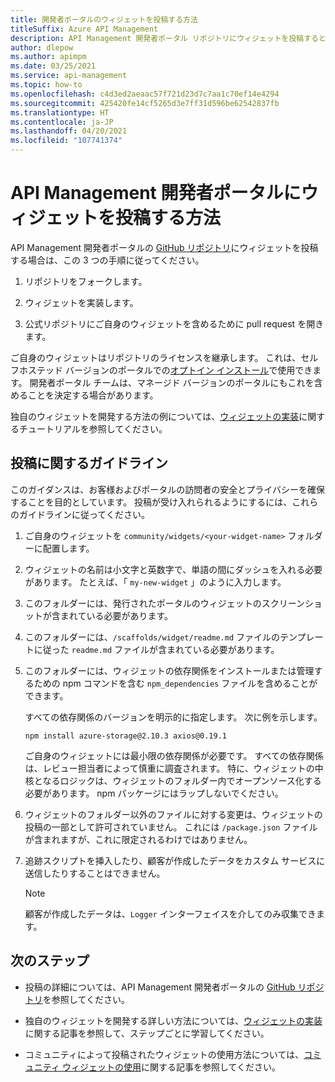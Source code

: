 ```yaml
---
title: 開発者ポータルのウィジェットを投稿する方法
titleSuffix: Azure API Management
description: API Management 開発者ポータル リポジトリにウィジェットを投稿するときに従うべき推奨ガイドラインについて説明します。
author: dlepow
ms.author: apimpm
ms.date: 03/25/2021
ms.service: api-management
ms.topic: how-to
ms.openlocfilehash: c4d3ed2aeaac57f721d23d7c7aa1c70ef14e4294
ms.sourcegitcommit: 425420fe14cf5265d3e7ff31d596be62542837fb
ms.translationtype: HT
ms.contentlocale: ja-JP
ms.lasthandoff: 04/20/2021
ms.locfileid: "107741374"
---
```

# <a name="how-to-contribute-widgets-to-the-api-management-developer-portal"></a>API Management 開発者ポータルにウィジェットを投稿する方法

API Management 開発者ポータルの [GitHub リポジトリ](https://github.com/Azure/api-management-developer-portal)にウィジェットを投稿する場合は、この 3 つの手順に従ってください。

1. リポジトリをフォークします。

1. ウィジェットを実装します。

1. 公式リポジトリにご自身のウィジェットを含めるために pull request を開きます。

ご自身のウィジェットはリポジトリのライセンスを継承します。 これは、セルフホステッド バージョンのポータルでの[オプトイン インストール](developer-portal-use-community-widgets.md)で使用できます。 開発者ポータル チームは、マネージド バージョンのポータルにもこれを含めることを決定する場合があります。

独自のウィジェットを開発する方法の例については、[ウィジェットの実装](developer-portal-implement-widgets.md)に関するチュートリアルを参照してください。

## <a name="contribution-guidelines"></a>投稿に関するガイドライン

このガイダンスは、お客様およびポータルの訪問者の安全とプライバシーを確保することを目的としています。 投稿が受け入れられるようにするには、これらのガイドラインに従ってください。

1. ご自身のウィジェットを `community/widgets/<your-widget-name>` フォルダーに配置します。

1. ウィジェットの名前は小文字と英数字で、単語の間にダッシュを入れる必要があります。 たとえば、「 `my-new-widget` 」のように入力します。

1. このフォルダーには、発行されたポータルのウィジェットのスクリーンショットが含まれている必要があります。

1. このフォルダーには、`/scaffolds/widget/readme.md` ファイルのテンプレートに従った `readme.md` ファイルが含まれている必要があります。

1. このフォルダーには、ウィジェットの依存関係をインストールまたは管理するための npm コマンドを含む `npm_dependencies` ファイルを含めることができます。

    すべての依存関係のバージョンを明示的に指定します。 次に例を示します。  

    ```console
    npm install azure-storage@2.10.3 axios@0.19.1
    ```

    ご自身のウィジェットには最小限の依存関係が必要です。 すべての依存関係は、レビュー担当者によって慎重に調査されます。 特に、ウィジェットの中核となるロジックは、ウィジェットのフォルダー内でオープンソース化する必要があります。 npm パッケージにはラップしないでください。

1. ウィジェットのフォルダー以外のファイルに対する変更は、ウィジェットの投稿の一部として許可されていません。 これには `/package.json` ファイルが含まれますが、これに限定されるわけではありません。

1. 追跡スクリプトを挿入したり、顧客が作成したデータをカスタム サービスに送信したりすることはできません。

    > [!NOTE]
    > 顧客が作成したデータは、`Logger` インターフェイスを介してのみ収集できます。

## <a name="next-steps"></a>次のステップ

- 投稿の詳細については、API Management 開発者ポータルの [GitHub リポジトリ](https://github.com/Azure/api-management-developer-portal/)を参照してください。

- 独自のウィジェットを開発する詳しい方法については、[ウィジェットの実装](developer-portal-implement-widgets.md)に関する記事を参照して、ステップごとに学習してください。

- コミュニティによって投稿されたウィジェットの使用方法については、[コミュニティ ウィジェットの使用](developer-portal-use-community-widgets.md)に関する記事を参照してください。